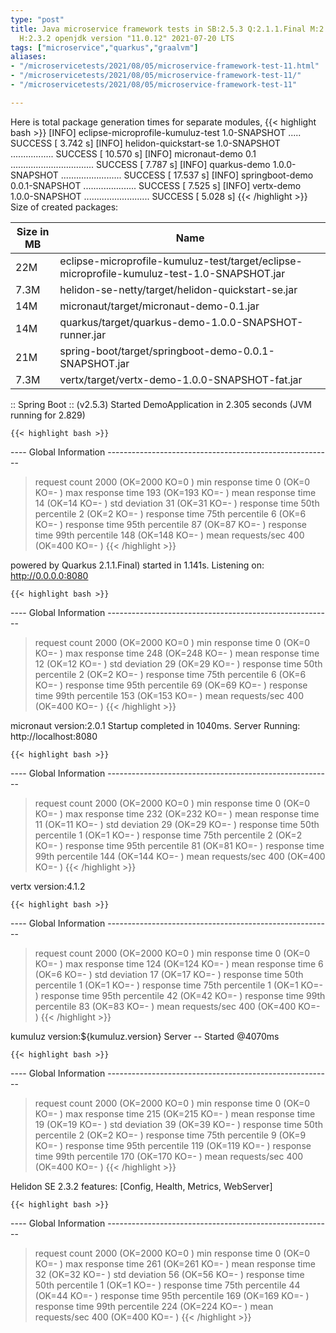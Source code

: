 ```yaml
---
type: "post"
title: Java microservice framework tests in SB:2.5.3 Q:2.1.1.Final M:2.5.11 V:4.1.2
  H:2.3.2 openjdk version "11.0.12" 2021-07-20 LTS
tags: ["microservice","quarkus","graalvm"]
aliases:
- "/microservicetests/2021/08/05/microservice-framework-test-11.html"
- "/microservicetests/2021/08/05/microservice-framework-test-11/"
- "/microservicetests/2021/08/05/microservice-framework-test-11"

---
```

 
Here is total package generation times for separate modules,
{{< highlight bash >}}
[INFO] eclipse-microprofile-kumuluz-test 1.0-SNAPSHOT ..... SUCCESS [  3.742 s]
[INFO] helidon-quickstart-se 1.0-SNAPSHOT ................. SUCCESS [ 10.570 s]
[INFO] micronaut-demo 0.1 ................................. SUCCESS [  7.787 s]
[INFO] quarkus-demo 1.0.0-SNAPSHOT ........................ SUCCESS [ 17.537 s]
[INFO] springboot-demo 0.0.1-SNAPSHOT ..................... SUCCESS [  7.525 s]
[INFO] vertx-demo 1.0.0-SNAPSHOT .......................... SUCCESS [  5.028 s]
{{< /highlight >}}
Size of created packages:

| Size in MB |  Name |
|------------|-------|
| 22M | eclipse-microprofile-kumuluz-test/target/eclipse-microprofile-kumuluz-test-1.0-SNAPSHOT.jar |
| 7.3M | helidon-se-netty/target/helidon-quickstart-se.jar |
| 14M | micronaut/target/micronaut-demo-0.1.jar |
| 14M | quarkus/target/quarkus-demo-1.0.0-SNAPSHOT-runner.jar |
| 21M | spring-boot/target/springboot-demo-0.0.1-SNAPSHOT.jar |
| 7.3M | vertx/target/vertx-demo-1.0.0-SNAPSHOT-fat.jar |


:: Spring Boot :: (v2.5.3) Started DemoApplication in 2.305 seconds (JVM running for 2.829)

    {{< highlight bash >}}
---- Global Information --------------------------------------------------------
> request count                                       2000 (OK=2000   KO=0     )
> min response time                                      0 (OK=0      KO=-     )
> max response time                                    193 (OK=193    KO=-     )
> mean response time                                    14 (OK=14     KO=-     )
> std deviation                                         31 (OK=31     KO=-     )
> response time 50th percentile                          2 (OK=2      KO=-     )
> response time 75th percentile                          6 (OK=6      KO=-     )
> response time 95th percentile                         87 (OK=87     KO=-     )
> response time 99th percentile                        148 (OK=148    KO=-     )
> mean requests/sec                                    400 (OK=400    KO=-     )
{{< /highlight >}}

powered by Quarkus 2.1.1.Final) started in 1.141s. Listening on: http://0.0.0.0:8080

    {{< highlight bash >}}
---- Global Information --------------------------------------------------------
> request count                                       2000 (OK=2000   KO=0     )
> min response time                                      0 (OK=0      KO=-     )
> max response time                                    248 (OK=248    KO=-     )
> mean response time                                    12 (OK=12     KO=-     )
> std deviation                                         29 (OK=29     KO=-     )
> response time 50th percentile                          2 (OK=2      KO=-     )
> response time 75th percentile                          6 (OK=6      KO=-     )
> response time 95th percentile                         69 (OK=69     KO=-     )
> response time 99th percentile                        153 (OK=153    KO=-     )
> mean requests/sec                                    400 (OK=400    KO=-     )
{{< /highlight >}}

micronaut version:2.0.1 Startup completed in 1040ms. Server Running: http://localhost:8080

    {{< highlight bash >}}
---- Global Information --------------------------------------------------------
> request count                                       2000 (OK=2000   KO=0     )
> min response time                                      0 (OK=0      KO=-     )
> max response time                                    232 (OK=232    KO=-     )
> mean response time                                    11 (OK=11     KO=-     )
> std deviation                                         29 (OK=29     KO=-     )
> response time 50th percentile                          1 (OK=1      KO=-     )
> response time 75th percentile                          2 (OK=2      KO=-     )
> response time 95th percentile                         81 (OK=81     KO=-     )
> response time 99th percentile                        144 (OK=144    KO=-     )
> mean requests/sec                                    400 (OK=400    KO=-     )
{{< /highlight >}}

vertx version:4.1.2

    {{< highlight bash >}}
---- Global Information --------------------------------------------------------
> request count                                       2000 (OK=2000   KO=0     )
> min response time                                      0 (OK=0      KO=-     )
> max response time                                    124 (OK=124    KO=-     )
> mean response time                                     6 (OK=6      KO=-     )
> std deviation                                         17 (OK=17     KO=-     )
> response time 50th percentile                          1 (OK=1      KO=-     )
> response time 75th percentile                          1 (OK=1      KO=-     )
> response time 95th percentile                         42 (OK=42     KO=-     )
> response time 99th percentile                         83 (OK=83     KO=-     )
> mean requests/sec                                    400 (OK=400    KO=-     )
{{< /highlight >}}

kumuluz version:${kumuluz.version} Server -- Started @4070ms

    {{< highlight bash >}}
---- Global Information --------------------------------------------------------
> request count                                       2000 (OK=2000   KO=0     )
> min response time                                      0 (OK=0      KO=-     )
> max response time                                    215 (OK=215    KO=-     )
> mean response time                                    19 (OK=19     KO=-     )
> std deviation                                         39 (OK=39     KO=-     )
> response time 50th percentile                          2 (OK=2      KO=-     )
> response time 75th percentile                          9 (OK=9      KO=-     )
> response time 95th percentile                        119 (OK=119    KO=-     )
> response time 99th percentile                        170 (OK=170    KO=-     )
> mean requests/sec                                    400 (OK=400    KO=-     )
{{< /highlight >}}

Helidon SE 2.3.2 features: [Config, Health, Metrics, WebServer]

    {{< highlight bash >}}
---- Global Information --------------------------------------------------------
> request count                                       2000 (OK=2000   KO=0     )
> min response time                                      0 (OK=0      KO=-     )
> max response time                                    261 (OK=261    KO=-     )
> mean response time                                    32 (OK=32     KO=-     )
> std deviation                                         56 (OK=56     KO=-     )
> response time 50th percentile                          1 (OK=1      KO=-     )
> response time 75th percentile                         44 (OK=44     KO=-     )
> response time 95th percentile                        169 (OK=169    KO=-     )
> response time 99th percentile                        224 (OK=224    KO=-     )
> mean requests/sec                                    400 (OK=400    KO=-     )
{{< /highlight >}}